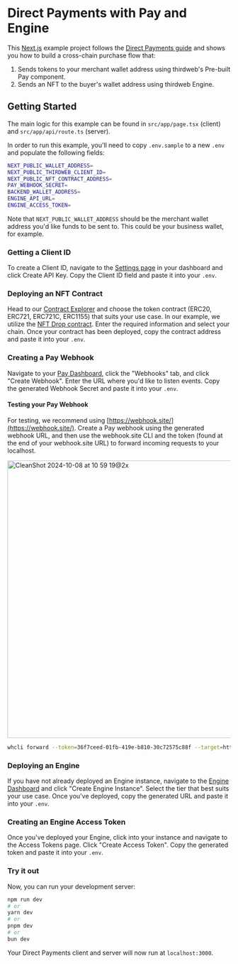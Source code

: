 # Direct Payments with Pay and Engine

This [Next.js](https://nextjs.org) example project follows the [Direct Payments guide](https://portal.thirdweb.com/connect/pay/guides/accept-direct-payments) and shows you how to build a cross-chain purchase flow that:

1. Sends tokens to your merchant wallet address using thirdweb's Pre-built Pay component.
2. Sends an NFT to the buyer's wallet address using thirdweb Engine.

## Getting Started

The main logic for this example can be found in `src/app/page.tsx` (client) and `src/app/api/route.ts` (server).

In order to run this example, you'll need to copy `.env.sample` to a new `.env` and populate the following fields:

```bash
NEXT_PUBLIC_WALLET_ADDRESS=
NEXT_PUBLIC_THIRDWEB_CLIENT_ID=
NEXT_PUBLIC_NFT_CONTRACT_ADDRESS=
PAY_WEBHOOK_SECRET=
BACKEND_WALLET_ADDRESS=
ENGINE_API_URL=
ENGINE_ACCESS_TOKEN=
```

Note that `NEXT_PUBLIC_WALLET_ADDRESS` should be the merchant wallet address you'd like funds to be sent to. This could be your business wallet, for example.

### Getting a Client ID

To create a Client ID, navigate to the [Settings page](https://thirdweb.com/dashboard/settings/api-keys) in your dashboard and click Create API Key. Copy the Client ID field and paste it into your `.env`.

### Deploying an NFT Contract

Head to our [Contract Explorer](https://thirdweb.com/explore) and choose the token contract (ERC20, ERC721, ERC721C, ERC1155) that suits your use case. In our example, we utilize the [NFT Drop contract](https://thirdweb.com/thirdweb.eth/DropERC721). Enter the required information and select your chain. Once your contract has been deployed, copy the contract address and paste it into your `.env`.

### Creating a Pay Webhook

Navigate to your [Pay Dashboard](https://thirdweb.com/dashboard/connect/pay), click the "Webhooks" tab, and click "Create Webhook". Enter the URL where you'd like to listen events. Copy the generated Webhook Secret and paste it into your `.env`.

#### Testing your Pay Webhook

For testing, we recommend using [https://webhook.site/](https://webhook.site/). Create a Pay webhook using the generated webhook URL, and then use the webhook.site CLI and the token (found at the end of your webhook.site URL) to forward incoming requests to your localhost.

<img width="625" alt="CleanShot 2024-10-08 at 10 59 19@2x" src="https://github.com/user-attachments/assets/6556fe8a-2f02-4c9f-8748-b3b7a8319b99">

```bash
whcli forward --token=36f7ceed-01fb-419e-b810-30c72575c88f --target=http://localhost:3000/api
```



### Deploying an Engine

If you have not already deployed an Engine instance, navigate to the [Engine Dashboard](https://thirdweb.com/dashboard/engine) and click "Create Engine Instance". Select the tier that best suits your use case. Once you've deployed, copy the generated URL and paste it into your `.env`.

### Creating an Engine Access Token

Once you've deployed your Engine, click into your instance and navigate to the Access Tokens page. Click "Create Access Token". Copy the generated token and paste it into your `.env`.

### Try it out

Now, you can run your development server:

```bash
npm run dev
# or
yarn dev
# or
pnpm dev
# or
bun dev
```

Your Direct Payments client and server will now run at `localhost:3000`.
